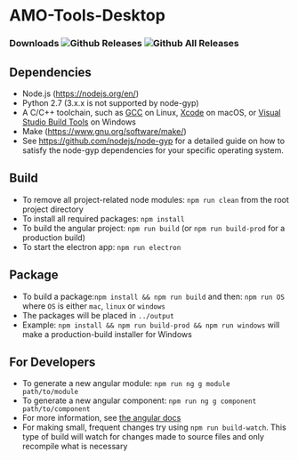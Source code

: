 
# AMO-Tools-Desktop
### Downloads  ![Github Releases](https://img.shields.io/github/downloads/ORNL-AMO/AMO-Tools-Desktop/latest/total.svg?label=Current%20Release)  ![Github All Releases](https://img.shields.io/github/downloads/ORNL-AMO/AMO-Tools-Desktop/total.svg?label=All%20Time&colorB=afdffe)

## Dependencies
- Node.js (https://nodejs.org/en/)
- Python 2.7 \(3.x.x is not supported by node-gyp\)
- A C/C++ toolchain, such as [GCC](https://gcc.gnu.org/) on Linux, [Xcode](https://developer.apple.com/xcode/) on macOS, or [Visual Studio Build Tools](https://www.visualstudio.com/downloads/#build-tools-for-visual-studio-2017) on Windows
- Make (https://www.gnu.org/software/make/)
- See https://github.com/nodejs/node-gyp for a detailed guide on how to satisfy the node-gyp dependencies for your specific operating system.

## Build
- To remove all project-related node modules: `npm run clean` from the root project directory
- To install all required packages: `npm install`
- To build the angular project: `npm run build` \(or `npm run build-prod` for a production build)
- To start the electron app: `npm run electron`

## Package
- To build a package:`npm install && npm run build` and then: `npm run OS` where `OS` is either `mac`, `linux` or `windows`
- The packages will be placed in `../output`
- Example: `npm install && npm run build-prod && npm run windows` will make a production-build installer for Windows

## For Developers
- To generate a new angular module: `npm run ng g module path/to/module`
- To generate a new angular component: `npm run ng g component path/to/component`
- For more information, see [the angular docs](https://docs.angularjs.org/guide/component)
- For making small, frequent changes try using `npm run build-watch`. This type of build will watch for changes made to source files and only recompile what is necessary
